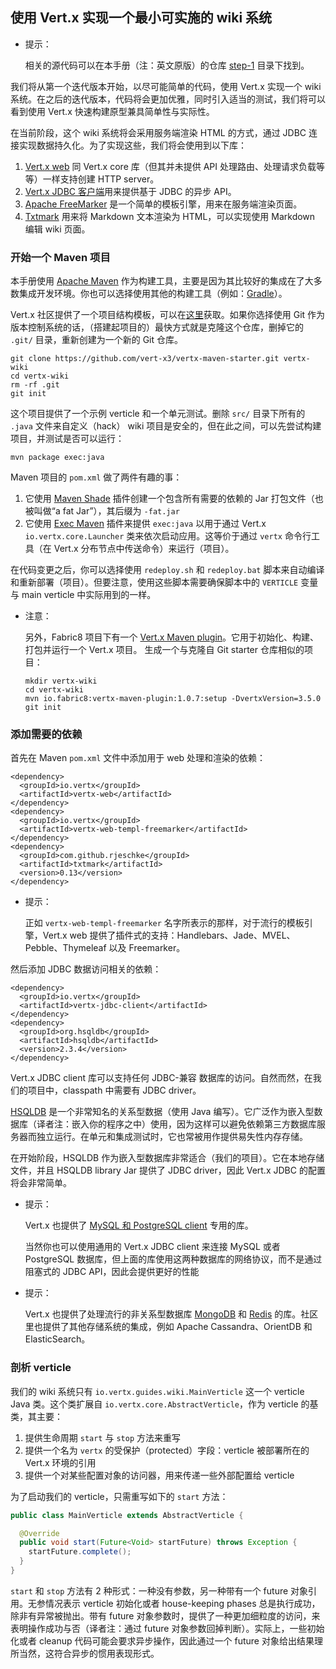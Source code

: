 ## 使用 Vert.x 实现一个最小可实施的 wiki 系统

* 提示：

    相关的源代码可以在本手册（注：英文原版）的仓库 [step-1](https://github.com/vert-x3/vertx-guide-for-java-devs/tree/master/step-1) 目录下找到。

我们将从第一个迭代版本开始，以尽可能简单的代码，使用 Vert.x 实现一个 wiki 系统。在之后的迭代版本，代码将会更加优雅，同时引入适当的测试，我们将可以看到使用 Vert.x 快速构建原型兼具简单性与实际性。

在当前阶段，这个 wiki 系统将会采用服务端渲染 HTML 的方式，通过 JDBC 连接实现数据持久化。为了实现这些，我们将会使用到以下库：

1. [Vert.x web](http://vertx.io/docs/vertx-web/java/) 同 Vert.x core 库（但其并未提供 API 处理路由、处理请求负载等等）一样支持创建 HTTP server。
2. [Vert.x JDBC 客户端](http://vertx.io/docs/vertx-jdbc-client/java/)用来提供基于 JDBC 的异步 API。
3. [Apache FreeMarker](http://freemarker.org/) 是一个简单的模板引擎，用来在服务端渲染页面。
4. [Txtmark](https://github.com/rjeschke/txtmark) 用来将 Markdown 文本渲染为 HTML，可以实现使用 Markdown 编辑 wiki 页面。

### 开始一个 Maven 项目

本手册使用 [Apache Maven](https://maven.apache.org/) 作为构建工具，主要是因为其比较好的集成在了大多数集成开发环境。你也可以选择使用其他的构建工具（例如：[Gradle](https://gradle.org/)）。

Vert.x 社区提供了一个项目结构模板，可以在[这里](https://github.com/vert-x3/vertx-maven-starter)获取。如果你选择使用 Git 作为版本控制系统的话，（搭建起项目的）最快方式就是克隆这个仓库，删掉它的 ```.git/``` 目录，重新创建为一个新的 Git 仓库。

```
git clone https://github.com/vert-x3/vertx-maven-starter.git vertx-wiki
cd vertx-wiki
rm -rf .git
git init
```

这个项目提供了一个示例 verticle 和一个单元测试。删除 ```src/``` 目录下所有的 ```.java``` 文件来自定义（hack） wiki 项目是安全的，但在此之间，可以先尝试构建项目，并测试是否可以运行：

```
mvn package exec:java
```

Maven 项目的 ```pom.xml``` 做了两件有趣的事：

1. 它使用 [Maven Shade](https://maven.apache.org/plugins/maven-shade-plugin/) 插件创建一个包含所有需要的依赖的 Jar 打包文件（也被叫做“a fat Jar”），其后缀为 ```-fat.jar```
2. 它使用 [Exec Maven](http://www.mojohaus.org/exec-maven-plugin/) 插件来提供 ```exec:java``` 以用于通过 Vert.x ```io.vertx.core.Launcher``` 类来依次启动应用。这等价于通过 ```vertx``` 命令行工具（在 Vert.x 分布节点中传送命令）来运行（项目）。

在代码变更之后，你可以选择使用 ```redeploy.sh``` 和 ```redeploy.bat``` 脚本来自动编译和重新部署（项目）。但要注意，使用这些脚本需要确保脚本中的 ```VERTICLE``` 变量与 main verticle 中实际用到的一样。

* 注意：

    另外，Fabric8 项目下有一个 [Vert.x Maven plugin](https://vmp.fabric8.io/)。它用于初始化、构建、打包并运行一个 Vert.x 项目。
    生成一个与克隆自 Git starter 仓库相似的项目：
    ```
    mkdir vertx-wiki
    cd vertx-wiki
    mvn io.fabric8:vertx-maven-plugin:1.0.7:setup -DvertxVersion=3.5.0
    git init
    ```

### 添加需要的依赖

首先在 Maven ```pom.xml``` 文件中添加用于 web 处理和渲染的依赖：

```
<dependency>
  <groupId>io.vertx</groupId>
  <artifactId>vertx-web</artifactId>
</dependency>
<dependency>
  <groupId>io.vertx</groupId>
  <artifactId>vertx-web-templ-freemarker</artifactId>
</dependency>
<dependency>
  <groupId>com.github.rjeschke</groupId>
  <artifactId>txtmark</artifactId>
  <version>0.13</version>
</dependency>
```

* 提示：

    正如 ```vertx-web-templ-freemarker``` 名字所表示的那样，对于流行的模板引擎，Vert.x web 提供了插件式的支持：Handlebars、Jade、MVEL、Pebble、Thymeleaf 以及 Freemarker。

然后添加 JDBC 数据访问相关的依赖：

```
<dependency>
  <groupId>io.vertx</groupId>
  <artifactId>vertx-jdbc-client</artifactId>
</dependency>
<dependency>
  <groupId>org.hsqldb</groupId>
  <artifactId>hsqldb</artifactId>
  <version>2.3.4</version>
</dependency>
```

Vert.x JDBC client 库可以支持任何 JDBC-兼容 数据库的访问。自然而然，在我们的项目中，classpath 中需要有 JDBC driver。

[HSQLDB](http://hsqldb.org/) 是一个非常知名的关系型数据（使用 Java 编写）。它广泛作为嵌入型数据库（译者注：嵌入你的程序之中）使用，因为这样可以避免依赖第三方数据库服务器而独立运行。在单元和集成测试时，它也常被用作提供易失性内存存储。

在开始阶段，HSQLDB 作为嵌入型数据库非常适合（我们的项目）。它在本地存储文件，并且 HSQLDB library Jar 提供了 JDBC driver，因此 Vert.x JDBC 的配置将会非常简单。

* 提示：

    Vert.x 也提供了 [MySQL 和 PostgreSQL client](http://vertx.io/docs/vertx-mysql-postgresql-client/java/) 专用的库。

    当然你也可以使用通用的 Vert.x JDBC client 来连接 MySQL 或者 PostgreSQL 数据库，但上面的库使用这两种数据库的网络协议，而不是通过阻塞式的 JDBC API，因此会提供更好的性能

* 提示：

    Vert.x 也提供了处理流行的非关系型数据库 [MongoDB](http://vertx.io/docs/vertx-mongo-client/java/) 和 [Redis](http://vertx.io/docs/vertx-redis-client/java/) 的库。社区里也提供了其他存储系统的集成，例如 Apache Cassandra、OrientDB 和 ElasticSearch。

### 剖析 verticle

我们的 wiki 系统只有 ```io.vertx.guides.wiki.MainVerticle``` 这一个 verticle Java 类。这个类扩展自 ```io.vertx.core.AbstractVerticle```，作为 verticle 的基类，其主要：

1. 提供生命周期 ```start``` 与 ```stop``` 方法来重写
2. 提供一个名为 ```vertx``` 的受保护（protected）字段：verticle 被部署所在的 Vert.x 环境的引用
3. 提供一个对某些配置对象的访问器，用来传递一些外部配置给 verticle

为了启动我们的 verticle，只需重写如下的 ```start``` 方法：

```java
public class MainVerticle extends AbstractVerticle {

  @Override
  public void start(Future<Void> startFuture) throws Exception {
    startFuture.complete();
  }
}
```

```start``` 和 ```stop``` 方法有 2 种形式：一种没有参数，另一种带有一个 future 对象引用。无参情况表示 verticle 初始化或者 house-keeping phases 总是执行成功，除非有异常被抛出。带有 future 对象参数时，提供了一种更加细粒度的访问，来表明操作成功与否（译者注：通过 future 对象参数回掉判断）。实际上，一些初始化或者 cleanup 代码可能会要求异步操作，因此通过一个 future 对象给出结果理所当然，这符合异步的惯用表现形式。
